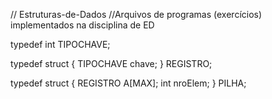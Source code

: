 // Estruturas-de-Dados
//Arquivos de programas (exercícios) implementados na disciplina de ED

typedef int TIPOCHAVE;

typedef struct {
		TIPOCHAVE chave;
} REGISTRO;

typedef struct {
		REGISTRO A[MAX];
		int nroElem;
} PILHA;
